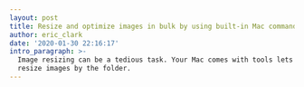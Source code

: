 ```yaml
---
layout: post
title: Resize and optimize images in bulk by using built-in Mac commands
author: eric_clark
date: '2020-01-30 22:16:17'
intro_paragraph: >-
  Image resizing can be a tedious task. Your Mac comes with tools lets you
  resize images by the folder.
---
```


